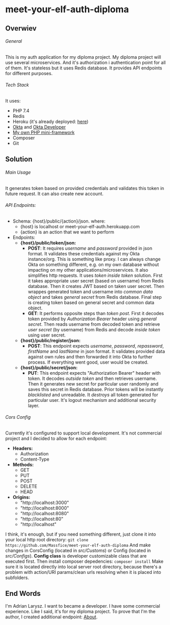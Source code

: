# meet-your-elf-auth-diploma

## Overwiev

###### General
This is my auth application for my diploma project. My diploma project will use several microservices. And it's authorization i authentication point for all of them. It's stateless but it uses Redis database. It provides API endpoints for different purposes.

###### Tech Stack
It uses:
- PHP 7.4
- Redis
- Heroku (it's already deployed: [here](http://meet-your-elf-auth.herokuapp.com/public/))
- [Okta](https://www.okta.com/) and [Okta Developer](https://developer.okta.com/)
- [My own PHP mini-framework](https://github.com/Massfice/application)
- Composer
- Git

## Solution

###### Main Usage
It generates token based on provided credentials and validates this token in future request. It can also create new account.

###### API Endpoints:
- Schema: {host}/public/{action}/json. where:
    - {host} is localhost or meet-your-elf-auth.herokuapp.com
    - {action} is an action that we want to perform
- Endpoints:
    - **{host}/public/token/json:**
        - **POST**: It requires *username* and *password* provided in json format. It validates these credentials against my Okta instance/org. This is something like proxy. I can always change Okta on something different, e.g. on my own database without impacting on my other applications/microservices. It also simplifies http requests. It uses *token inside token* solution. First it takes appropriate user secret (based on username) from Redis database. Then it creates JWT based on taken user secret. Then wrappes generated token and username into *common data object* and takes *general secret* from Redis database. Final step is creating token based on general secret and common data object.
        - **GET**: It performs opposite steps than *token post*. First it decodes token provided by *Authorization Bearer* header using *general secret*. Then reads username from decoded token and retrieve *user secret* (by username) from Redis and decode *inside token* using user secret.
    - **{host}/public/register/json:**
        - **POST**: This endpoint expects *username*, *password*, *repassword*, *firstName* and *lastName* in json format. It validates provided data against own rules and then forwarded it into Okta to further process. If everything went good, user would be created.
    - **{host}/public/secret/json:**
        - **PUT**: This endpoint expects "Authorization Bearer" header with token. It decodes *outside token* and then retrieves username. Then it generates new secret for particular user randomly and saves this secret in Redis database. Prior tokens will be instantly *blacklisted* and unreadable. It *destroys* all token generated for particular user. It's logout mechanism and additional security layer.

###### Cors Config
Currently it's configured to support local development. It's not commercial project and I decided to allow for each endpoint:
- **Headers:**
    - Authorization
    - Content-Type
- **Methods:**
    - GET
    - PUT
    - POST
    - DELETE
    - HEAD
- **Origins:**
    - "http://localhost:3000"
    - "http://localhost:8000"
    - "http://localhost:8080"
    - "http://localhost:80"
    - "http://localhost"

I think, it's enough, but if you need something different, just clone it into your local http root directory:
`git clone https://github.com/Massfice/meet-your-elf-auth-diploma`
And make changes in CorsConfig (located in *src/Customs*) or Config (located in *src/Configs*). **Config class** is developer customizable class that are executed first. Then install composer depedencies:
`composer install`
Make sure it is located directly into local server root directory, because there's a problem with action/URI params/clean urls resolving when it is placed into subfolders.

## End Words

I'm Adrian Larysz. I want to became a developer. I have some commercial experience. Like I said, it's for my diploma project. To prove that I'm the author, I created additional endpoint: [About](https://meet-your-elf-auth.herokuapp.com/public/about/json).

